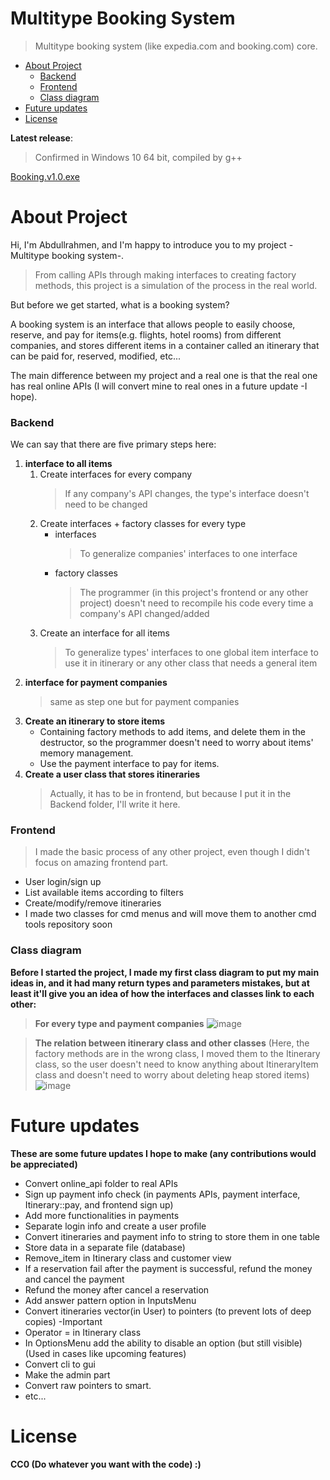 # Multitype Booking System
> Multitype booking system (like expedia.com and booking.com) core.

-   [About Project](https://github.com/Abdullrahmen/Booking#about-project)
    -   [Backend](https://github.com/Abdullrahmen/Booking#backend)
    -   [Frontend](https://github.com/Abdullrahmen/Booking#frontend)
    -   [Class diagram](https://github.com/Abdullrahmen/Booking#class-diagram)
-   [Future updates](https://github.com/Abdullrahmen/Booking#future-updates)
-   [License](https://github.com/Abdullrahmen/Booking#license)

**Latest release**: 
> Confirmed in Windows 10 64 bit, compiled by g++

[Booking.v1.0.exe](https://github.com/Abdullrahmen/Booking/releases/download/v1.0/Booking.v1.0.exe)

# About Project
Hi, I'm Abdullrahmen, and I'm happy to introduce you to my project -Multitype booking system-.
> From calling APIs through making interfaces to creating factory methods, this project is a simulation of the process in the real world.

But before we get started, what is a booking system?

A booking system is an interface that allows people to easily choose, reserve, and pay for items(e.g. flights, hotel rooms) from different companies,
and stores different items in a container called an itinerary that can be paid for, reserved, modified, etc...

The main difference between my project and a real one is that the real one has real online APIs (I will convert mine to real ones in a future update -I hope).
### Backend
We can say that there are five primary steps here:
1. **interface to all items**
    1. Create interfaces for every company
        > If any company's API changes, the type's interface doesn't need to be changed
    2. Create interfaces + factory classes for every type
        * interfaces
            > To generalize companies' interfaces to one interface
        * factory classes
            > The programmer (in this project's frontend or any other project) doesn't need to recompile his code every time a company's API changed/added
    3. Create an interface for all items
        > To generalize types' interfaces to one global item interface to use it in itinerary or any other class that needs a general item
2. **interface for payment companies**
    > same as step one but for payment companies
3. **Create an itinerary to store items**
    * Containing factory methods to add items, and delete them in the destructor, so the programmer doesn't need to worry about items' memory management.
    * Use the payment interface to pay for items.
4. **Create a user class that stores itineraries**
    > Actually, it has to be in frontend, but because I put it in the Backend folder, I'll write it here.

### Frontend
> I made the basic process of any other project, even though I didn't focus on amazing frontend part.
* User login/sign up
* List available items according to filters
* Create/modify/remove itineraries
* I made two classes for cmd menus and will move them to another cmd tools repository soon
### Class diagram

**Before I started the project, I made my first class diagram to put my main ideas in, and it had many return types and parameters mistakes, but at least it'll give you an idea of how the interfaces and classes link to each other:**

> **For every type and payment companies**
![image](https://user-images.githubusercontent.com/87922232/202315263-1acb84f5-7f9c-4087-a326-a339516cfdf1.png)

> **The relation between itinerary class and other classes** (Here, the factory methods are in the wrong class, I moved them to the Itinerary class, so the user doesn't need to know anything about ItineraryItem class and doesn't need to worry about deleting heap stored items)
![image](https://user-images.githubusercontent.com/87922232/202315093-73ab1a63-5a78-4784-8303-18cb39ae21f4.png)

# Future updates
**These are some future updates I hope to make (any contributions would be appreciated)**

-   Convert online_api folder to real APIs
-   Sign up payment info check (in payments APIs, payment interface, Itinerary::pay, and frontend sign up)
-   Add more functionalities in payments
-   Separate login info and create a user profile
-   Convert itineraries and payment info to string to store them in one table
-   Store data in a separate file (database)
-   Remove_item in Itinerary class and customer view
-   If a reservation fail after the payment is successful, refund the money and cancel the payment
-   Refund the money after cancel a reservation
-   Add answer pattern option in InputsMenu
-   Convert itineraries vector(in User) to pointers (to prevent lots of deep copies) -Important
-   Operator = in Itinerary class
-   In OptionsMenu add the ability to disable an option (but still visible) (Used in cases like upcoming features)
-   Convert cli to gui
-   Make the admin part
-   Convert raw pointers to smart.
-   etc...



# License
**CC0 (Do whatever you want with the code) :)**
